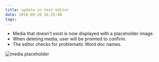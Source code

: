 ```yaml
---
title: update in text editor
date: 2018-09-20 16:25:48
tags:
---
```


* Media that doesn't exist is now displayed with a placeholder image.
* When deleting media, user will be promted to confirm.
* The editor checks for problematic Word doc names.

![media placeholder](https://societyforartisticresearch.github.io/rcblogpublic/images/dont-exist.png "image showing image placeholder")
